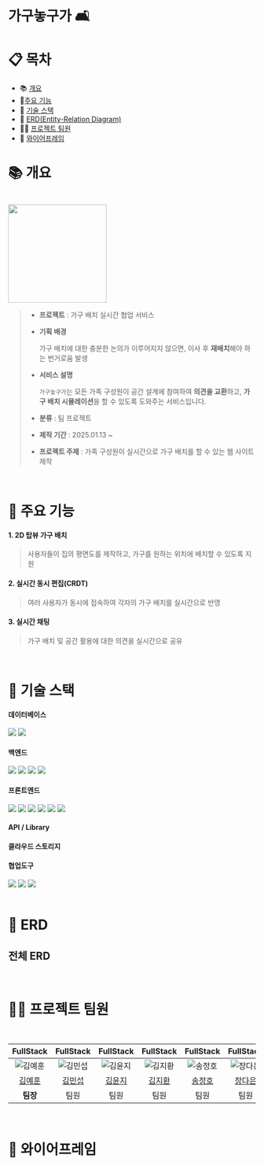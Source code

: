 # 가구놓구가 🛋️
# :clipboard: 목차

- :books: <a href="#outline">개요</a>
- 📌<a href="#function">주요 기능</a>
- :wrench: <a href="#tech">기술 스택</a>
- :scroll: <a href="#erd">ERD(Entity-Relation Diagram)</a>
- 💁‍♂️ <a href="#team">프로젝트 팀원</a>
- :bookmark_tabs: <a href="#frame">와이어프레임</a>
  

# :books: <a name="outline">개요</a>
<br/>
<img src="https://github.com/user-attachments/assets/09a0d908-bce8-4b56-9e88-b798a466525d" width=200/>

> - **프로젝트** : 가구 배치 실시간 협업 서비스
>
> - **기획 배경**
>
>   가구 배치에 대한 충분한 논의가 이루어지지 않으면, 이사 후 **재배치**해야 하는 번거로움 발생
>
> - **서비스 설명**
>
>   `가구놓구가`는 모든 가족 구성원이 공간 설계에 참여하여 **의견을 교환**하고, **가구 배치 시뮬레이션**을 할 수 있도록 도와주는 서비스입니다.
>    
> - **분류** : 팀 프로젝트
>
> - **제작 기간** : 2025.01.13 ~ 
>
> - **프로젝트 주제** : 가족 구성원이 실시간으로 가구 배치를 할 수 있는 웹 사이트 제작

<br/>

# 📌 <a name="function">주요 기능</a>
<h4>1. 2D 탑뷰 가구 배치</h4>

> 사용자들이 집의 평면도를 제작하고, 가구를 원하는 위치에 배치할 수 있도록 지원
<h4>2. 실시간 동시 편집(CRDT)</h4>

> 여러 사용자가 동시에 접속하여 각자의 가구 배치를 실시간으로 반영
<h4>3. 실시간 채팅</h4>

> 가구 배치 및 공간 활용에 대한 의견을 실시간으로 공유
<br/>

# :wrench: <a name="tech">기술 스택</a>
<h4>데이터베이스</h4>
<div align="left">
   <img src="https://img.shields.io/badge/mysql-4479A1?style=for-the-badge&logo=mysql&logoColor=white">
   <img src="https://img.shields.io/badge/Redis-DC382D?style=for-the-badge&logo=redis&logoColor=white" />
</div> 
<h4>백엔드</h4>
<div align="left">
    <img src="https://img.shields.io/badge/JAVA-007396?style=for-the-badge&logo=Java&logoColor=white"/>
     <img src="https://img.shields.io/badge/Spring Boot-6DB33F?style=for-the-badge&logo=springboot&logoColor=white" />
    <img src="https://img.shields.io/badge/Spring Security-6DB33F?style=for-the-badge&logo=springsecurity&logoColor=white" />
    <img src="https://img.shields.io/badge/MyBatis-232F3E?style=for-the-badge&logo=mybatis&logoColor=white" />
</div>
</div> 
<h4>프론트엔드</h4>
<div align="left">
  <img src="https://img.shields.io/badge/vue.js-4FC08D?style=for-the-badge&logo=vuedotjs&logoColor=white">
   <img src="https://img.shields.io/badge/HTML5-E34F26?style=for-the-badge&logo=HTML5&logoColor=white"/>
   <img src="https://img.shields.io/badge/CSS3-1572B6?style=for-the-badge&logo=CSS3&logoColor=white"/>
     <img src="https://img.shields.io/badge/JAVASCRIPT-F7DF1E?style=for-the-badge&logo=javascript&logoColor=white"/>
   <img src="https://img.shields.io/badge/bootstrap-7952B3?style=for-the-badge&logo=bootstrap&logoColor=white" />
     <img src="https://img.shields.io/badge/Axios-5A29E4?style=for-the-badge&logo=axios&logoColor=white">
</div>
<h4>API / Library</h4>

</div>
<h4>클라우드 스토리지</h4>

<h4>협업도구</h4>
<div align="left">
<img src="https://img.shields.io/badge/gitlab-FC6D26?style=for-the-badge&logo=gitlab&logoColor=white" />
<img src="https://img.shields.io/badge/Jira-0052CC?style=for-the-badge&logo=jirasoftware&logoColor=white" />
<img src="https://img.shields.io/badge/Notion-000000?style=for-the-badge&logo=Notion&logoColor=white" />

</div><br/>

# :scroll: <a name="erd">ERD</a>

## 전체 ERD

<br/>

# 💁‍♂️ <a name="team"> 프로젝트 팀원</a>
<div><br/>

|FullStack|FullStack|FullStack|FullStack|FullStack|FullStack|
|:---:|:---:|:---:|:---:|:---:|:---:|
| ![김예훈](https://github.com/user-attachments/assets/634e7e7a-1ca5-458f-8e55-5c5a7e64c672)| ![김민섭](https://github.com/user-attachments/assets/d364058f-2a41-4d82-89b8-99f40eda74ee)| ![김윤지](https://github.com/user-attachments/assets/d71f573b-dd2b-4c96-ae3d-b6ffa9f674b7)| ![김지환](https://github.com/user-attachments/assets/bf94648c-a9c0-451a-91ef-749d5e72447f)| ![송정호](https://github.com/user-attachments/assets/df4aefe3-e86c-4f19-a8b3-127bdaa7b214)| ![장다은](https://github.com/user-attachments/assets/21692154-d943-4e75-bdf3-c320a57dded4) |
|[김예훈](https://github.com/yhkimox)|[김민섭](https://github.com/TrexVsTank)|[김윤지](https://github.com/ximvamom)|[김지환](https://github.com/gits79)|[송정호](https://github.com/yhkimox)|[장다은](https://github.com/boriaegi)|
|**팀장**|팀원|팀원|팀원|팀원|팀원|

</div><br/>

# :bookmark_tabs: <a name="frame">와이어프레임</a>
<br/>

